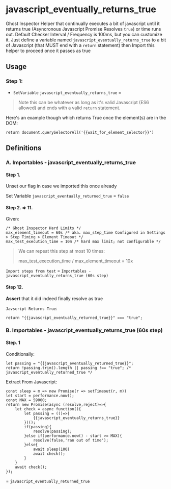 # javascript_eventually_returns_true

Ghost Inspector Helper that continually executes a bit of javascript until it returns true (Asyncronous Javascript Promise Resolves `true`) or time runs out. Default Checker Interval / Frequency is 100ms, but you can customize it. Just define a variable named `javascript_eventually_returns_true` to a bit of Javascript (that MUST end with a `return` statement) then Import this helper to proceed once it passes as true

## Usage

### Step 1: 
- `SetVariable` `javascript_eventually_returns_true` =
> Note this can be whatever as long as it's valid Javascript (ES6 allowed) and ends with a valid `return` statement.

Here's an example though which returns True once the element(s) are in the DOM:
```@javascript
return document.querySelectorAll('{{wait_for_element_selector}}')
```

## Definitions

### A. Importables - javascript_eventually_returns_true

#### Step 1.

Unset our flag in case we imported this once already

Set Variable `javascript_eventually_returned_true` = `false`

#### Step 2. => 11.

Given:
```@javascript
/* Ghost Inspector Hard Limits */
max_element_timeout = 60s /* aka. max_step_time Configured in Settings > Step Timing > Element Timeout */
max_test_execution_time = 10m /* hard max limit; not configurable */
```

> We can repeat this step at most 10 times:
> 
> max_test_execution_time / max_element_timeout = 10x

`Import steps from test` = `Importables - javascript_eventually_returns_true (60s step)`

#### Step 12.

**Assert** that it did indeed finally resolve as true

`Javscript Returns True`:
```@javascript
return "{{javascript_eventually_returned_true}}" === "true";
```

### B. Importables - javascript_eventually_returns_true (60s step)

#### Step. 1

Conditionally:
```@javascript
let passing = "{{javascript_eventually_returned_true}}";
return !passing.trim().length || passing !== "true"; /* javascript_eventually_returned_true */
```

Extract From Javascript:
```@javascript
const sleep = m => new Promise(r => setTimeout(r, m))
let start = performance.now();
const MAX = 59000;
return new Promise(async (resolve,reject)=>{
    let check = async function(){
    	let passing = (()=>{
    	    {{javascript_eventually_returns_true}}
    	})();
    	if(passing){
    		resolve(passing);
    	}else if(performance.now() - start >= MAX){
    		resolve(false,'ran out of time');
    	}else{
    		await sleep(100)
    		await check();
    	}
    }
    await check();
});
```
= `javascript_eventually_returned_true`

